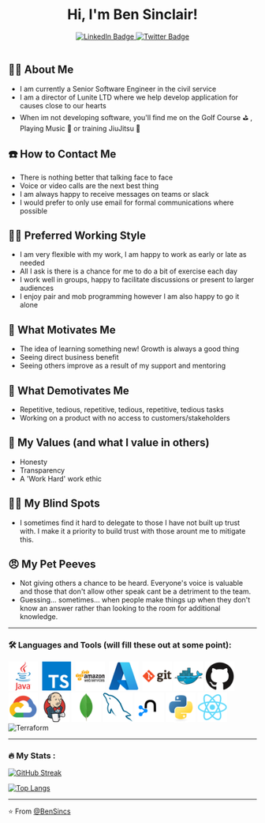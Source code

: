 <div id="header" align="center">

 # Hi, I'm Ben Sinclair!
  
<div id="badges">
  <a href="https://www.linkedin.com/in/ben-sinclair-45854b18b/">
    <img src="https://img.shields.io/badge/LinkedIn-blue?style=for-the-badge&logo=linkedin&logoColor=white" alt="LinkedIn Badge"/>
  </a>
  <a href="https://twitter.com/bensincs">
    <img src="https://img.shields.io/badge/Twitter-blue?style=for-the-badge&logo=twitter&logoColor=white" alt="Twitter Badge"/>
  </a>
</div>
<div id="views" align="center">
<img src="https://komarev.com/ghpvc/?username=bensincs&style=flat-square&color=blue" alt=""/>
</div>  
</div> 

## 🏌️‍♂️ About Me
- I am currently a Senior Software Engineer in the civil service
- I am a director of Lunite LTD where we help develop application for causes close to our hearts
- When im not developing software, you'll find me on the Golf Course ⛳ , Playing Music 🎸 or training JiuJitsu 🥋

## ☎️ How to Contact Me
- There is nothing better that talking face to face
- Voice or video calls are the next best thing
- I am always happy to receive messages on teams or slack
- I would prefer to only use email for formal communications where possible

## 👨‍💻 Preferred Working Style
- I am very flexible with my work, I am happy to work as early or late as needed
- All I ask is there is a chance for me to do a bit of exercise each day
- I work well in groups, happy to facilitate discussions or present to larger audiences
- I enjoy pair and mob programming however I am also happy to go it alone

## 🙂 What Motivates Me
- The idea of learning something new! Growth is always a good thing
- Seeing direct business benefit
- Seeing others improve as a result of my support and mentoring

## 🥱 What Demotivates Me
- Repetitive, tedious, repetitive, tedious, repetitive, tedious tasks
- Working on a product with no access to customers/stakeholders

## 💙 My Values (and what I value in others)
- Honesty 
- Transparency 
- A 'Work Hard' work ethic

## 👨‍🦯 My Blind Spots
- I sometimes find it hard to delegate to those I have not built up trust with. I make it a priority to build trust with those arount me to mitigate this.

## 😠 My Pet Peeves
- Not giving others a chance to be heard. Everyone's voice is valuable and those that don't allow other speak cant be a detriment to the team. 
- Guessing... sometimes... when people make things up when they don't know an answer rather than looking to the room for additional knowledge.

---

### :hammer_and_wrench: Languages and Tools (will fill these out at some point):

<div>
  <img src="https://github.com/devicons/devicon/blob/master/icons/java/java-original-wordmark.svg" title="Java" alt="Java" width="60" height="60"/>&nbsp;
  <img src="https://github.com/devicons/devicon/blob/master/icons/typescript/typescript-original.svg" title="Typescript" alt="Typescript" width="60" height="60"/>&nbsp;
  <img src="https://github.com/devicons/devicon/blob/master/icons/amazonwebservices/amazonwebservices-original-wordmark.svg" title="AWS" alt="AWS" width="60" height="60"/>&nbsp;
  <img src="https://github.com/devicons/devicon/blob/master/icons/azure/azure-original.svg" title="Azure" alt="Azure" width="60" height="60"/>&nbsp;
  <img src="https://github.com/devicons/devicon/blob/master/icons/git/git-original-wordmark.svg" title="Git" alt="Git" width="60" height="60"/>
  <img src="https://github.com/devicons/devicon/blob/master/icons/docker/docker-original.svg" title="Docker" alt="Docker" width="60" height="60"/>
  <img src="https://github.com/devicons/devicon/blob/master/icons/github/github-original.svg" title="Git Hub" alt="Git Hub" width="60" height="60"/>
  <img src="https://github.com/devicons/devicon/blob/master/icons/googlecloud/googlecloud-original.svg" title="Git" alt="Git" width="60" height="60"/>
  <img src="https://github.com/devicons/devicon/blob/master/icons/jenkins/jenkins-original.svg" title="Jenkins" alt="Jenkins" width="60" height="60"/>
  <img src="https://github.com/devicons/devicon/blob/master/icons/mongodb/mongodb-original.svg" title="Mongo" alt="Mongo" width="60" height="60"/>
  <img src="https://github.com/devicons/devicon/blob/master/icons/mysql/mysql-original.svg" title="MySQL" alt="MySQL" width="60" height="60"/>
  <img src="https://github.com/devicons/devicon/blob/master/icons/neo4j/neo4j-original.svg" title="Neo4j" alt="Neo4J" width="60" height="60"/>
  <img src="https://github.com/devicons/devicon/blob/master/icons/python/python-original.svg" title="Python" alt="Python" width="60" height="60"/>
  <img src="https://github.com/devicons/devicon/blob/master/icons/react/react-original.svg" title="React" alt="React" width="60" height="60"/>
<img src="https://github.com/devicons/devicon/blob/master/icons/terrafrom/terraform-original.svg" title="Terraform" alt="Terraform" width="60" height="60"/>
</div>

---

### :fire: My Stats :

[![GitHub Streak](http://github-readme-streak-stats.herokuapp.com?user=bensincs&theme=dark&background=000000)](https://git.io/streak-stats)

[![Top Langs](https://github-readme-stats.vercel.app/api/top-langs/?username=bensincs&layout=compact&theme=vision-friendly-dark)](https://github.com/anuraghazra/github-readme-stats)

---

:star: From [@BenSincs](https://github.com/bensincs)
